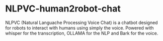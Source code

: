 # NLPVC-human2robot-chat

NLPVC (Natural Languache Processing Voice Chat) is a chatbot designed for robots to interact with humans using simply the voice. Powered with whisper for the transcription, OLLAMA for the NLP and Bark for the voice.
